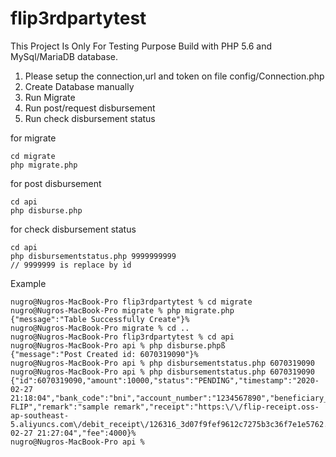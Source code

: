 # flip3rdpartytest

This Project Is Only For Testing Purpose
Build with PHP 5.6 and MySql/MariaDB database.

1. Please setup the connection,url and token on file config/Connection.php
2. Create Database manually
3. Run Migrate
4. Run post/request disbursement
5. Run check disbursement status

for migrate

```
cd migrate
php migrate.php
```

for post disbursement

```
cd api
php disburse.php
```

for check disbursement status

```
cd api
php disbursementstatus.php 9999999999
// 9999999 is replace by id
```

Example
```
nugro@Nugros-MacBook-Pro flip3rdpartytest % cd migrate
nugro@Nugros-MacBook-Pro migrate % php migrate.php 
{"message":"Table Successfully Create"}%                                                                                                 nugro@Nugros-MacBook-Pro migrate % cd ..
nugro@Nugros-MacBook-Pro flip3rdpartytest % cd api
nugro@Nugros-MacBook-Pro api % php disburse.phpß
{"message":"Post Created id: 6070319090"}%                                                                                               nugro@Nugros-MacBook-Pro api % php disbursementstatus.php 6070319090
nugro@Nugros-MacBook-Pro api % php disbursementstatus.php 6070319090
{"id":6070319090,"amount":10000,"status":"PENDING","timestamp":"2020-02-27 21:18:04","bank_code":"bni","account_number":"1234567890","beneficiary_name":"PT FLIP","remark":"sample remark","receipt":"https:\/\/flip-receipt.oss-ap-southeast-5.aliyuncs.com\/debit_receipt\/126316_3d07f9fef9612c7275b3c36f7e1e5762.jpg","time_served":"2020-02-27 21:27:04","fee":4000}%                                                 nugro@Nugros-MacBook-Pro api % 
```